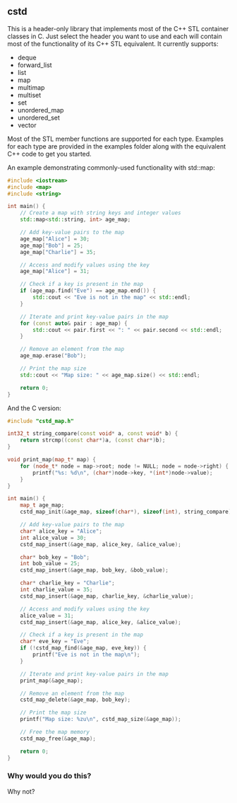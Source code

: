 ## cstd
This is a header-only library that implements most of the C++ STL container classes in C. Just select the header you want to use and each will contain most of the functionality of its C++ STL equivalent. It currently supports:

- deque
- forward_list
- list
- map
- multimap
- multiset
- set
- unordered_map
- unordered_set
- vector

Most of the STL member functions are supported for each type. Examples for each type are provided in the examples folder along with the equivalent C++ code to get you started.

An example demonstrating commonly-used functionality with std::map:
```c++
#include <iostream>
#include <map>
#include <string>

int main() {
    // Create a map with string keys and integer values
    std::map<std::string, int> age_map;

    // Add key-value pairs to the map
    age_map["Alice"] = 30;
    age_map["Bob"] = 25;
    age_map["Charlie"] = 35;

    // Access and modify values using the key
    age_map["Alice"] = 31;

    // Check if a key is present in the map
    if (age_map.find("Eve") == age_map.end()) {
        std::cout << "Eve is not in the map" << std::endl;
    }

    // Iterate and print key-value pairs in the map
    for (const auto& pair : age_map) {
        std::cout << pair.first << ": " << pair.second << std::endl;
    }

    // Remove an element from the map
    age_map.erase("Bob");

    // Print the map size
    std::cout << "Map size: " << age_map.size() << std::endl;

    return 0;
}
```
And the C version:
```c++
#include "cstd_map.h"

int32_t string_compare(const void* a, const void* b) {
    return strcmp((const char*)a, (const char*)b);
}

void print_map(map_t* map) {
    for (node_t* node = map->root; node != NULL; node = node->right) {
        printf("%s: %d\n", (char*)node->key, *(int*)node->value);
    }
}

int main() {
    map_t age_map;
    cstd_map_init(&age_map, sizeof(char*), sizeof(int), string_compare);

    // Add key-value pairs to the map
    char* alice_key = "Alice";
    int alice_value = 30;
    cstd_map_insert(&age_map, alice_key, &alice_value);

    char* bob_key = "Bob";
    int bob_value = 25;
    cstd_map_insert(&age_map, bob_key, &bob_value);

    char* charlie_key = "Charlie";
    int charlie_value = 35;
    cstd_map_insert(&age_map, charlie_key, &charlie_value);

    // Access and modify values using the key
    alice_value = 31;
    cstd_map_insert(&age_map, alice_key, &alice_value);

    // Check if a key is present in the map
    char* eve_key = "Eve";
    if (!cstd_map_find(&age_map, eve_key)) {
        printf("Eve is not in the map\n");
    }

    // Iterate and print key-value pairs in the map
    print_map(&age_map);

    // Remove an element from the map
    cstd_map_delete(&age_map, bob_key);

    // Print the map size
    printf("Map size: %zu\n", cstd_map_size(&age_map));

    // Free the map memory
    cstd_map_free(&age_map);

    return 0;
}
```
### Why would you do this?
Why not?
